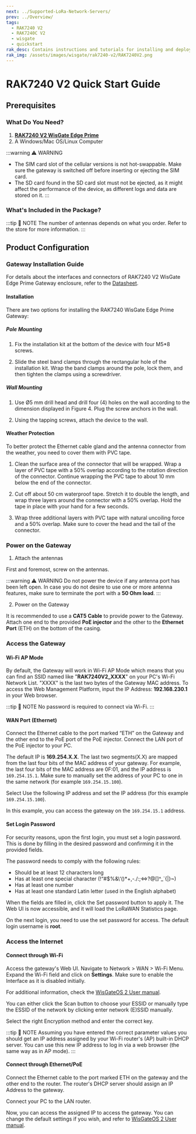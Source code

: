 ```yaml
---
next: ../Supported-LoRa-Network-Servers/
prev: ../Overview/
tags:
  - RAK7240 V2
  - RAK7240C V2
  - wisgate
  - quickstart
rak_desc: Contains instructions and tutorials for installing and deploying your RAK7240 V2. Instructions are written in a detailed and step-by-step manner for an easier experience in setting up your LoRaWAN Gateway.
rak_img: /assets/images/wisgate/rak7240-v2/RAK7240V2.png
---
```


# RAK7240 V2 Quick Start Guide

## Prerequisites

### What Do You Need?

1. **[RAK7240 V2 WisGate Edge Prime](https://store.rakwireless.com/products/wisgate-edge-prime-rak7240v2-rak7240cv2?utm_source=WisGateRAK7240CV2&utm_medium=Document&utm_campaign=BuyFromStore)**
2. A Windows/Mac OS/Linux Computer

:::warning ⚠️ WARNING

- The SIM card slot of the cellular versions is not hot-swappable. Make sure the gateway is switched off before inserting or ejecting the SIM card.
- The SD card found in the SD card slot must not be ejected, as it might affect the performance of the device, as different logs and data are stored on it.
:::

### What's Included in the Package?

<rk-img
  src="/assets/images/wisgate/rak7240-v2/quickstart/1.package-content.jpg"
  width="80%"
  caption="RAK7240 V2 Interfaces"
/>


:::tip 📝 NOTE
The number of antennas depends on what you order. Refer to the store for more information.
:::

## Product Configuration

### Gateway Installation Guide

For details about the interfaces and connectors of RAK7240 V2 WisGate Edge Prime Gateway enclosure, refer to the [Datasheet](../Datasheet/).

#### Installation

There are two options for installing the RAK7240 WisGate Edge Prime Gateway:

##### Pole Mounting

1. Fix the installation kit at the bottom of the device with four M5*8 screws.

<rk-img
  src="/assets/images/wisgate/rak7240-v2/quickstart/2.fix-installation-kit.png"
  width="50%"
  caption="Fixing the installation kit to the RAK7240"
/>


2. Slide the steel band clamps through the rectangular hole of the installation kit. Wrap the band clamps around the pole, lock them, and then tighten the clamps using a screwdriver.

<rk-img
  src="/assets/images/wisgate/rak7240-v2/quickstart/3.fix-to-pole.png"
  width="25%"
  caption="Fixing the RAK7240 to a Pole"
/>


##### Wall Mounting

1. Use Ø5&nbsp;mm drill head and drill four (4) holes on the wall according to the dimension displayed in Figure 4. Plug the screw anchors in the wall.

<rk-img
  src="/assets/images/wisgate/rak7240-v2/quickstart/4.wall-mount.png"
  width="50%"
  caption="RAK7240 wall mounting dimensions"
/>


2. Using the tapping screws, attach the device to the wall.

<rk-img
  src="/assets/images/wisgate/rak7240-v2/quickstart/5.fix-to-wall.png"
  width="50%"
  caption="Fixing RAK7240 to a wall"
/>


#### Weather Protection

To better protect the Ethernet cable gland and the antenna connector from the weather, you need to cover them with PVC tape.

1. Clean the surface area of the connector that will be wrapped. Wrap a layer of PVC tape with a 50% overlap according to the rotation direction of the connector. Continue wrapping the PVC tape to about 10&nbsp;mm below the end of the connector.

<rk-img
  src="/assets/images/wisgate/rak7240-v2/quickstart/6.pvc-tape.png"
  width="35%"
  caption="Wrapping with PVC tape"
/>


2. Cut off about 50&nbsp;cm waterproof tape. Stretch it to double the length, and wrap three layers around the connector with a 50% overlap. Hold the tape in place with your hand for a few seconds.

<rk-img
  src="/assets/images/wisgate/rak7240-v2/quickstart/7.waterproof-tape.png"
  width="35%"
  caption="Wrapping with waterproof tape"
/>


3. Wrap three additional layers with PVC tape with natural uncoiling force and a 50% overlap. Make sure to cover the head and the tail of the connector.

<rk-img
  src="/assets/images/wisgate/rak7240-v2/quickstart/8.pvc-wrapping.png"
  width="35%"
  caption="Final PVC wrapping"
/>



### Power on the Gateway

1. Attach the antennas

First and foremost, screw on the antennas.

:::warning ⚠️ WARNING
Do not power the device if any antenna port has been left open. In case you do not desire to use one or more antenna features, make sure to terminate the port with a **50&nbsp;Ohm load**.
:::

2. Power on the Gateway

It is recommended to use a **CAT5 Cable** to provide power to the Gateway. Attach one end to the provided **PoE injector** and the other to the **Ethernet Port** (ETH) on the bottom of the casing.

<rk-img
  src="/assets/images/wisgate/rak7240-v2/quickstart/9.power-gateway.jpg"
  width="100%"
  caption="Powering the gateway using PoE"
/>

### Access the Gateway

#### Wi-Fi AP Mode

By default, the Gateway will work in Wi-Fi AP Mode which means that you can find an SSID named like "**RAK7240V2_XXXX**" on your PC's Wi-Fi Network List. "XXXX" is the last two bytes of the Gateway MAC address. To access the Web Management Platform, input the IP Address: **192.168.230.1** in your Web browser.

:::tip 📝 NOTE
No password is required to connect via Wi-Fi.
:::

<rk-img
  src="/assets/images/wisgate/rak7240-v2/quickstart/10.access-gateway.jpg"
  width="100%"
  caption="Accessing the gateway via Wi-Fi AP Mode"
/>



#### WAN Port (Ethernet)

Connect the Ethernet cable to the port marked “ETH” on the Gateway and the other end to the PoE port of the PoE injector. Connect the LAN port of the PoE injector to your PC.

<rk-img
  src="/assets/images/wisgate/rak7240-v2/quickstart/11.via-wan-port.jpg"
  width="100%"
  caption="Accessing the gateway via WAN Port (Ethernet)"
/>


The default IP is **169.254.X.X**. The last two segments(X.X) are mapped from the last four bits of the MAC address of your gateway. For example, the last four bits of the MAC address are 0F:01, and the IP address is `169.254.15.1`. Make sure to manually set the address of your PC to one in the same network (for example `169.254.15.100`).

<rk-img
  src="/assets/images/wisgate/rak7240-v2/quickstart/12.internet-properties.png"
  width="45%"
  caption="Internet properties"
/>


Select Use the following IP address and set the IP address (for this example `169.254.15.100`).

<rk-img
  src="/assets/images/wisgate/rak7240-v2/quickstart/13.set-ip.png"
  width="45%"
  caption="Setting IP address of the PC"
/>


In this example, you can access the gateway on the `169.254.15.1` address.


#### Set Login Password

For security reasons, upon the first login, you must set a login password. This is done by filling in the desired password and confirming it in the provided fields.

The password needs to comply with the following rules:

- Should be at least 12 characters long
- Has at least one special character (!“#$%&\‘()*+,-./:;<=>?@[]^_`{|}~)
- Has at least one number
- Has at least one standard Latin letter (used in the English alphabet)

<rk-img
  src="/assets/images/wisgate/rak7240-v2/quickstart/14.login-page.png"
  width="100%"
  caption="Web UI login page"
/>


When the fields are filled in, click the Set password button to apply it. The Web UI is now accessible, and it will load the LoRaWAN Statistics page.


<rk-img
  src="/assets/images/wisgate/rak7240-v2/quickstart/15.stat-page.png"
  width="100%"
  caption="LoRaWAN statistics page"
/>


On the next login, you need to use the set password for access. The default login username is **root**.

<rk-img
  src="/assets/images/wisgate/rak7240-v2/quickstart/16.set-password.png"
  width="100%"
  caption="Login page with set password"
/>


### Access the Internet

#### Connect through Wi-Fi

Access the gateway's Web UI. Navigate to Network > WAN > Wi-Fi Menu. Expand the Wi-Fi field and click on **Settings**. Make sure to enable the Interface as it is disabled initially.

<rk-img
  src="/assets/images/wisgate/rak7240-v2/quickstart/17.wifi-ap-mode.jpg"
  width="100%"
  caption="Accessing the gateway via Wi-Fi AP mode"
/>


For additional information, check the [WisGateOS 2 User manual](https://docs.rakwireless.com/Product-Categories/Software-APIs-and-Libraries/WisGateOS-2/Overview/).


<rk-img
  src="/assets/images/wisgate/rak7240-v2/quickstart/18.essid-network.png"
  width="70%"
  caption="(E)SSID Network"
/>


You can either click the Scan button to choose your ESSID or manually type the ESSID of the network by clicking enter network (E)SSID manually.

Select the right Encryption method and enter the correct key.

:::tip 📝 NOTE
Assuming you have entered the correct parameter values you should get an IP address assigned by your Wi-Fi router's (AP) built-in DHCP server. You can use this new IP address to log in via a web browser (the same way as in AP mode).
:::


#### Connect through Ethernet/PoE

Connect the Ethernet cable to the port marked ETH on the gateway and the other end to the router. The router's DHCP server should assign an IP Address to the gateway.

<rk-img
  src="/assets/images/wisgate/rak7240-v2/quickstart/19.access-ethernet.jpg"
  width="100%"
  caption="Accessing the Internet through Ethernet"
/>


Connect your PC to the LAN router.

Now, you can access the assigned IP to access the gateway. You can change the default settings if you wish, and refer to [WisGateOS 2 User manual](https://docs.rakwireless.com/Product-Categories/Software-APIs-and-Libraries/WisGateOS-2/Overview/).


<rk-img
  src="/assets/images/wisgate/rak7240-v2/quickstart/20.default-credentials.png"
  width="60%"
  caption="Default settings"
/>



